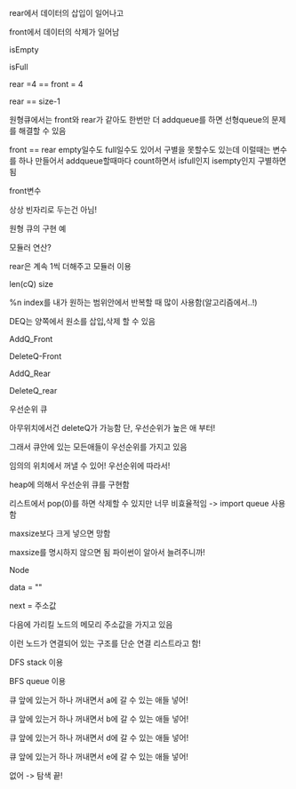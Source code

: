 rear에서 데이터의 삽입이 일어나고

front에서 데이터의 삭제가 일어남



isEmpty

isFull

rear =4 == front = 4

rear == size-1 

원형큐에서는 front와 rear가 같아도 한번만 더 addqueue를 하면 선형queue의 문제를 해결할 수 있음

front == rear empty일수도 full일수도 있어서 구별을 못할수도 있는데 이럴때는 변수를 하나 만들어서 addqueue할때마다 count하면서 isfull인지 isempty인지 구별하면됨



front변수

상상 빈자리로 두는건 아님!



원형 큐의 구현 예

모듈러 연산? 

rear은 계속 1씩 더해주고 모듈러 이용

len(cQ) size

%n index를 내가 원하는 범위안에서 반복할 때 많이 사용함(알고리즘에서..!)





DEQ는 양쪽에서 원소를 삽입,삭제 할 수 있음

AddQ_Front 

DeleteQ-Front

AddQ_Rear

DeleteQ_rear



우선순위 큐

아무위치에서건 deleteQ가 가능함 단, 우선순위가 높은 애 부터!

그래서 큐안에 있는 모든애들이 우선순위를 가지고 있음

임의의 위치에서 꺼낼 수 있어! 우선순위에 따라서!

heap에 의해서 우선순위 큐를 구현함



리스트에서 pop(0)를 하면 삭제할 수 있지만 너무 비효율적임 -> import queue 사용함

 maxsize보다 크게 넣으면 망함

maxsize를 명시하지 않으면 됨 파이썬이 알아서 늘려주니까!



Node

data = ""

next = 주소값

다음에 가리킬 노드의 메모리 주소값을 가지고 있음

이런 노드가 연결되어 있는 구조를 단순 연결 리스트라고 함!



DFS stack 이용

BFS queue 이용

큐 앞에 있는거 하나 꺼내면서 a에 갈 수 있는 애들 넣어!

큐 앞에 있는거 하나 꺼내면서 b에 갈 수 있는 애들 넣어!

큐 앞에 있는거 하나 꺼내면서 d에 갈  수 있는 애들 넣어!

큐 앞에 있는거 하나 꺼내면서 e에 갈 수 있는 애들 넣어!

없어 -> 탐색 끝!

